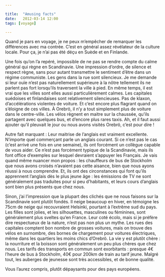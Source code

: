 ```yaml
---

title:  "Amusing facts"
date:   2012-03-14 12:00
tags: [voyage]

---
```


Quand je pars en voyage, je ne peux m’empêcher de remarquer les différences avec ma contrée. C’est en général assez révélateur de la culture locale. Pour ça, je n’ai pas été déçu en Suède et en Finlande.

Une fois qu’on l’a repéré, impossible de ne pas se rendre compte du calme général qui règne en Scandinavie. Une impression d’ordre, de silence et respect règne, sans pour autant transmettre le sentiment d’être dans un régime communiste. Les gens dans la rue sont silencieux. Je me demande si leur ouïe n’est pas naturellement supérieure à la nôtre tellement ils ne parlent pas fort lorsqu’ils traversent la ville à pied. En même temps, il est vrai que les villes sont elles aussi particulièrement calmes. Les capitales suédoises et finlandaises sont relativement silencieuses. Pas de klaxon, d’accélérations violentes de voiture. Et c’est encore plus flagrant quand on s’éloigne de ces villes. À Orebrö, il n’y a tout simplement plus de voiture dans le centre-ville. Les vélos règnent en maitre sur la chaussée, qu’ils partagent avec quelques bus, et d’encore plus rares taxis. Ah, et il faut aussi ajouter qu’il pleuvait le jour ou nous avons visités Orebrö, c’est pour dire !

Autre fait marquant : Leur maitrise de l’anglais est vraiment excellente. N’importe quel commerçant parle un anglais courant. Si ce n’est pas le cas (c’est arrivé une fois en une semaine), ils ont forcément un collègue capable de vous aider. Ce n’est pas forcément typique de la Scandinavie, mais ils font office d’exemples sur lesquel devraient s’appuyer les Français. Je vais quand même nuancer mon propos : les chauffeurs de bus de Stockholm que nous avons croisés n’avaient pas cette aisance, bien que nous ayons réussi à nous comprendre. Et, ils ont des circonstances qui font qu’ils apprennent l’anglais dès le plus jeune âge : les émissions de TV ne sont généralement pas traduites pour si peu d’habitants, et leurs cours d’anglais sont bien plus présents que chez nous.

Sinon, j’ai l’impression que la plupart des clichés que ne nous faisons sur la Scandinavie sont plutôt fondés. Il neige beaucoup en hiver, en témoigne les 75cm de neige qui recouvraient Helsinki, pourtant à l’extrême sud du pays. Les filles sont jolies, et les silhouettes, masculines ou féminines, sont généralement plus sveltes qu’en France. Leur coté écolo, mais si je préfère dire respectueux de la nature, n’est pas non plus un mythe. Les rues des capitales comptent bon nombre de grosses voitures, mais on trouve des vélos en surnombre, des bornes de chargement pour voitures électriques, même dans les quartiers les moins chics d’Orebrö. La vie y est plutôt chère : la nourriture et la boisson sont généralement un peu plus chères que chez nous. Les tarifs des transports en commun sont exorbitants : presque 4€ l’heure de bus à Stockholm, 40€ pour 200km de train au tarif jeune. Malgré tout, les auberges de jeunesse sont très accessibles, et de bonne qualité.

Vous l’aurez compris, plutôt dépaysants pour des pays européens.
